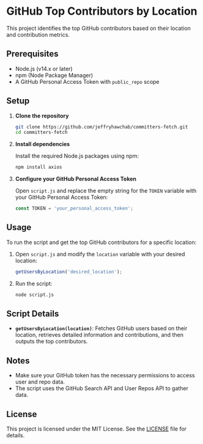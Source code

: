 # GitHub Top Contributors by Location

This project identifies the top GitHub contributors based on their location and contribution metrics.

## Prerequisites

- Node.js (v14.x or later)
- npm (Node Package Manager)
- A GitHub Personal Access Token with `public_repo` scope

## Setup

1. **Clone the repository**

   ```bash
   git clone https://github.com/jeffryhawchab/committers-fetch.git
   cd committers-fetch
   ```

2. **Install dependencies**

   Install the required Node.js packages using npm:

   ```bash
   npm install axios
   ```

3. **Configure your GitHub Personal Access Token**

   Open `script.js` and replace the empty string for the `TOKEN` variable with your GitHub Personal Access Token:

   ```js
   const TOKEN = 'your_personal_access_token';
   ```

## Usage

To run the script and get the top GitHub contributors for a specific location:

1. Open `script.js` and modify the `location` variable with your desired location:

   ```js
   getUsersByLocation('desired_location');
   ```

2. Run the script:

   ```bash
   node script.js
   ```

## Script Details

- **`getUsersByLocation(location)`**: Fetches GitHub users based on their location, retrieves detailed information and contributions, and then outputs the top contributors.

## Notes

- Make sure your GitHub token has the necessary permissions to access user and repo data.
- The script uses the GitHub Search API and User Repos API to gather data.

## License

This project is licensed under the MIT License. See the [LICENSE](LICENSE) file for details.
